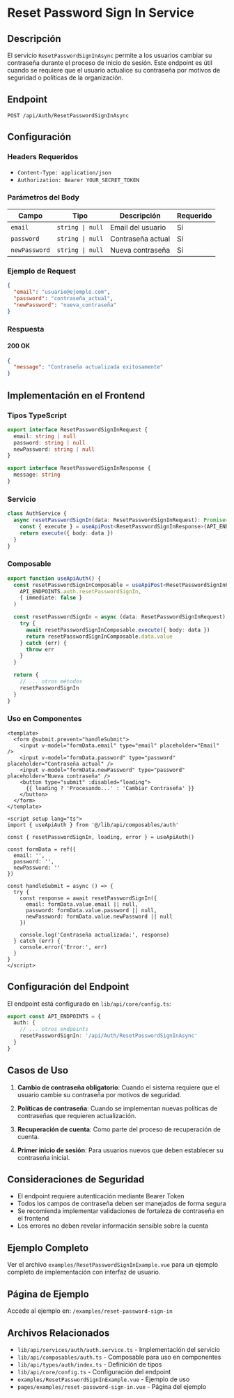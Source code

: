 # Reset Password Sign In Service

## Descripción

El servicio `ResetPasswordSignInAsync` permite a los usuarios cambiar su contraseña durante el proceso de inicio de sesión. Este endpoint es útil cuando se requiere que el usuario actualice su contraseña por motivos de seguridad o políticas de la organización.

## Endpoint

```
POST /api/Auth/ResetPasswordSignInAsync
```

## Configuración

### Headers Requeridos
- `Content-Type: application/json`
- `Authorization: Bearer YOUR_SECRET_TOKEN`

### Parámetros del Body

| Campo | Tipo | Descripción | Requerido |
|-------|------|-------------|-----------|
| `email` | `string \| null` | Email del usuario | Sí |
| `password` | `string \| null` | Contraseña actual | Sí |
| `newPassword` | `string \| null` | Nueva contraseña | Sí |

### Ejemplo de Request

```json
{
  "email": "usuario@ejemplo.com",
  "password": "contraseña_actual",
  "newPassword": "nueva_contraseña"
}
```

### Respuesta

#### 200 OK
```json
{
  "message": "Contraseña actualizada exitosamente"
}
```

## Implementación en el Frontend

### Tipos TypeScript

```typescript
export interface ResetPasswordSignInRequest {
  email: string | null
  password: string | null
  newPassword: string | null
}

export interface ResetPasswordSignInResponse {
  message: string
}
```

### Servicio

```typescript
class AuthService {
  async resetPasswordSignIn(data: ResetPasswordSignInRequest): Promise<ResetPasswordSignInResponse> {
    const { execute } = useApiPost<ResetPasswordSignInResponse>(API_ENDPOINTS.auth.resetPasswordSignIn)
    return execute({ body: data })
  }
}
```

### Composable

```typescript
export function useApiAuth() {
  const resetPasswordSignInComposable = useApiPost<ResetPasswordSignInResponse>(
    API_ENDPOINTS.auth.resetPasswordSignIn, 
    { immediate: false }
  )

  const resetPasswordSignIn = async (data: ResetPasswordSignInRequest) => {
    try {
      await resetPasswordSignInComposable.execute({ body: data })
      return resetPasswordSignInComposable.data.value
    } catch (err) {
      throw err
    }
  }

  return {
    // ... otros métodos
    resetPasswordSignIn
  }
}
```

### Uso en Componentes

```vue
<template>
  <form @submit.prevent="handleSubmit">
    <input v-model="formData.email" type="email" placeholder="Email" />
    <input v-model="formData.password" type="password" placeholder="Contraseña actual" />
    <input v-model="formData.newPassword" type="password" placeholder="Nueva contraseña" />
    <button type="submit" :disabled="loading">
      {{ loading ? 'Procesando...' : 'Cambiar Contraseña' }}
    </button>
  </form>
</template>

<script setup lang="ts">
import { useApiAuth } from '@/lib/api/composables/auth'

const { resetPasswordSignIn, loading, error } = useApiAuth()

const formData = ref({
  email: '',
  password: '',
  newPassword: ''
})

const handleSubmit = async () => {
  try {
    const response = await resetPasswordSignIn({
      email: formData.value.email || null,
      password: formData.value.password || null,
      newPassword: formData.value.newPassword || null
    })
    
    console.log('Contraseña actualizada:', response)
  } catch (err) {
    console.error('Error:', err)
  }
}
</script>
```

## Configuración del Endpoint

El endpoint está configurado en `lib/api/core/config.ts`:

```typescript
export const API_ENDPOINTS = {
  auth: {
    // ... otros endpoints
    resetPasswordSignIn: '/api/Auth/ResetPasswordSignInAsync'
  }
}
```

## Casos de Uso

1. **Cambio de contraseña obligatorio**: Cuando el sistema requiere que el usuario cambie su contraseña por motivos de seguridad.

2. **Políticas de contraseña**: Cuando se implementan nuevas políticas de contraseñas que requieren actualización.

3. **Recuperación de cuenta**: Como parte del proceso de recuperación de cuenta.

4. **Primer inicio de sesión**: Para usuarios nuevos que deben establecer su contraseña inicial.

## Consideraciones de Seguridad

- El endpoint requiere autenticación mediante Bearer Token
- Todos los campos de contraseña deben ser manejados de forma segura
- Se recomienda implementar validaciones de fortaleza de contraseña en el frontend
- Los errores no deben revelar información sensible sobre la cuenta

## Ejemplo Completo

Ver el archivo `examples/ResetPasswordSignInExample.vue` para un ejemplo completo de implementación con interfaz de usuario.

## Página de Ejemplo

Accede al ejemplo en: `/examples/reset-password-sign-in`

## Archivos Relacionados

- `lib/api/services/auth/auth.service.ts` - Implementación del servicio
- `lib/api/composables/auth.ts` - Composable para uso en componentes
- `lib/api/types/auth/index.ts` - Definición de tipos
- `lib/api/core/config.ts` - Configuración del endpoint
- `examples/ResetPasswordSignInExample.vue` - Ejemplo de uso
- `pages/examples/reset-password-sign-in.vue` - Página del ejemplo
